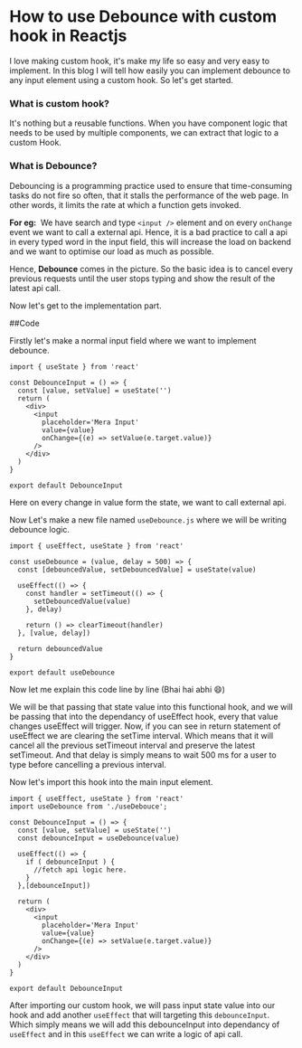 # How to use Debounce with custom hook in Reactjs

I love making custom hook, it's make my life so easy and very easy to implement. In this blog I will tell how easily you can implement debounce to any input element using a custom hook. So let's get started.

### What is custom hook?

It's nothing but a reusable functions.
When you have component logic that needs to be used by multiple components, we can extract that logic to a custom Hook.

### What is Debounce?

Debouncing is a programming practice used to ensure that time-consuming tasks do not fire so often, that it stalls the performance of the web page. In other words, it limits the rate at which a function gets invoked. 

<b>For eg:</b>&nbsp; We have search and type `<input />` element and on every `onChange` event we want to call a external api. Hence, it is a bad practice to call a api in every typed word in the input field, this will increase the load on backend and we want to optimise our load as much as possible.

Hence, <strong>Debounce</strong> comes in the picture. So the basic idea is to cancel every previous requests until the user stops typing and show the result of the latest api call.

Now let's get to the implementation part.

##Code

Firstly let's make a normal input field where we want to implement debounce.

```
import { useState } from 'react'

const DebounceInput = () => {
  const [value, setValue] = useState('')
  return (
    <div>
      <input
        placeholder='Mera Input'
        value={value}
        onChange={(e) => setValue(e.target.value)}
      />
    </div>
  )
}

export default DebounceInput
```

Here on every change in value form the state, we want to call external api.

Now Let's make a new file named `useDebounce.js` where we will be writing debounce logic.

```
import { useEffect, useState } from 'react'

const useDebounce = (value, delay = 500) => {
  const [debouncedValue, setDebouncedValue] = useState(value)

  useEffect(() => {
    const handler = setTimeout(() => {
      setDebouncedValue(value)
    }, delay)

    return () => clearTimeout(handler)
  }, [value, delay])

  return debouncedValue
}

export default useDebounce
```

Now let me explain this code line by line (Bhai hai abhi :smile:) 

We will be that passing that state value into this functional hook, and we will be passing that into the dependancy of useEffect hook, every that value changes useEffect will trigger. 
Now, if you can see in return statement of useEffect we are clearing the setTime interval. 
Which means that it will cancel all the previous setTimeout interval and preserve the latest setTimeout. And that delay is simply means to wait 500 ms for a user to type before cancelling a previous interval.

Now let's import this hook into the main input element.

```
import { useEffect, useState } from 'react'
import useDebounce from './useDebouce';

const DebounceInput = () => {
  const [value, setValue] = useState('')
  const debounceInput = useDebounce(value)

  useEffect(() => {
    if ( debounceInput ) {
      //fetch api logic here.
    }
  },[debounceInput])

  return (
    <div>
      <input
        placeholder='Mera Input'
        value={value}
        onChange={(e) => setValue(e.target.value)}
      />
    </div>
  )
}

export default DebounceInput
```

After importing our custom hook, we will pass input state value into our hook and add another `useEffect` that will targeting this `debounceInput`. Which simply means we will add this debounceInput into dependancy of `useEffect` and in this `useEffect` we can write a logic of api call.
